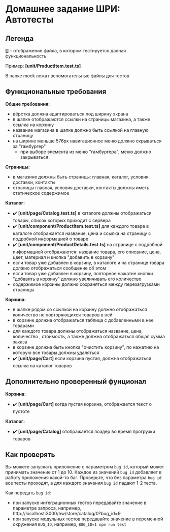 # Домашнее задание ШРИ: Автотесты

## Легенда

**[<file-name>]** - отображение файла, в котором тестируется данная функциональность

Пример: **[unit/ProductItem.test.ts]**

В папке mock лежат вспомогательные файлы для тестов


## Функциональные требования

**Общие требования:**
- вёрстка должна адаптироваться под ширину экрана
- в шапке отображаются ссылки на страницы магазина, а также ссылка на корзину
- название магазина в шапке должно быть ссылкой на главную страницу
- на ширине меньше 576px навигационное меню должно скрываться за "гамбургер"
  - при выборе элемента из меню "гамбургера", меню должно закрываться

**Страницы:**
- в магазине должны быть страницы: главная, каталог, условия доставки, контакты
- страницы главная, условия доставки, контакты должны иметь статическое содержимое

**Каталог:**
- ✔️ **[unit/page/Catalog.test.ts]** в каталоге должны отображаться товары, список которых приходит с сервера
- ✔️ **[unit/component/ProductItem.test.ts]** для каждого товара в каталоге отображается название, цена и ссылка на страницу с подробной информацией о товаре
- ✔️ **[unit/component/ProductDetails.test.ts]** на странице с подробной информацией отображаются: название товара, его описание, цена, цвет, материал и кнопка "добавить в корзину"
- если товар уже добавлен в корзину, в каталоге и на странице товара должно отображаться сообщение об этом
- если товар уже добавлен в корзину, повторное нажатие кнопки "добавить в корзину" должно увеличивать его количество
- содержимое корзины должно сохраняться между перезагрузками страницы

**Корзина:**
- в шапке рядом со ссылкой на корзину должно отображаться количество не повторяющихся товаров в ней
- в корзине должна отображаться таблица с добавленными в нее товарами
- для каждого товара должны отображаться название, цена, количество , стоимость, а также должна отображаться общая сумма заказа
- в корзине должна быть кнопка "очистить корзину", по нажатию на которую все товары должны удаляться
- ✔️ **[unit/page/Cart]** если корзина пустая, должна отображаться ссылка на каталог товаров

## Дополнительно проверенный фунционал

**Корзина:**
- ✔️ **[unit/page/Cart]** когда пустая корзина, отображается текст о пустоте

**Каталог:**
- ✔️ **[unit/page/Catalog]** отображается лоадер во время прогрузки товаров


## Как проверять

Вы можете запускать приложение с параметром `bug id`, который может принимать значение от 1 до 10. Каждое из значений `bug id` добавляет в работу приложения какой-то баг. Проверьте, что без параметра `bug id` все тесты проходят, а для каждого значения `bug id` падают 1-2 теста.

Как передать `bug id`:
- при запуске интеграционных тестов передавайте значение в параметре запроса, например, http://localhost:3000/hw/store/catalog/0?bug_id=9
- при запуске модульных тестов передавайте значение в переменной окружения `BUG_ID`, например, `BUG_ID=1 npm run test`
